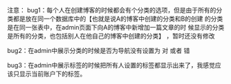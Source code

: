 注意：
bug1：每个人在创建博客的时候都会有个分类的选项，但是由于所有的分
类都是放在同一个数据库中的【也就是说A的博客中创建的分类和B的创建
的分类是在同一张表中，在admin页面下向A的博客中新增加一篇文章的时
候显示的分类是所有的分类，也包括别人在他自己的博客中创建的分类】
，暂时还没有修改

bug2：在admin中展示分类的时候是否为导航没有设置为 对 或者 错

bug3：在admin中展示标签的时候把所有人设置的标签都显示出来了，我感觉应该只显示当前账户下的标签。
